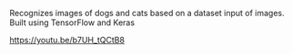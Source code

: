 Recognizes images of dogs and cats based on a dataset input of images. Built using TensorFlow and Keras

https://youtu.be/b7UH_tQCtB8
